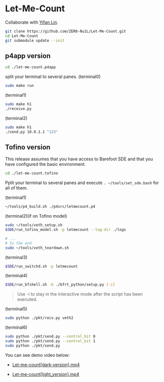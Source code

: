 # Let-Me-Count
Collaborate with [Yifan Lin](https://github.com/lin-yifan1).

```Bash
git clone https://github.com/ZER0-Nu1L/Let-Me-Count.git
cd Let-Me-Count
git submodule update --init
```

## p4app version
```Bash
cd ./let-me-count.p4app
```

split your terminal to several panes.
(terminal0)
```Bash
sudo make run
```

(terminal1)
```Bash
sudo make h1
./receive.py
```

(terminal2)
```Bash
sudo make h1
./send.py 10.0.1.1 "123"
```

## Tofino version
This release assumes that you have access to Barefoot SDE and that you have configured the basic environment.

```Bash
cd ./let-me-count.tofino
```

Pplit your terminal to several panes and execute `. ~/tools/set_sde.bash` for all of them.

(terminal1)
```Bash
~/tools/p4_build.sh ./p4src/letmecount.p4
```

(terminal2)(if on Tofino model)

```Bash
sudo ~/tools/veth_setup.sh
$SDE/run_tofino_model.sh -p letmecount --log-dir ./logs

# ...
# In the end 
sudo ~/tools/veth_teardown.sh
```

(terminal3)
```Bash
$SDE/run_switchd.sh -p letmecount
```

(terminal4)
```Bash
$SDE/run_bfshell.sh -b ./bfrt_python/setup.py [-i]
```
> Use -i to stay in the interactive mode after the script has been executed.

(terminal5)
```Bash
sudo python ./pkt/recv.py veth2
```

(terminal6)
```Bash
sudo python ./pkt/send.py --control_bit 0
sudo python ./pkt/send.py --control_bit 1
sudo python ./pkt/send.py
```

You can see demo video below:

- [Let-me-count[dark-version].mp4](https://drive.google.com/file/d/1EfQDGpLYPSOLNCY63UuZH3dMBAla6fAw/view?usp=share_link) 

- [Let-me-count[light_version].mp4](https://drive.google.com/file/d/12jTdf0rTrlbDcpo8arQAVnUOX4ZCpAvS/view?usp=sharing)
